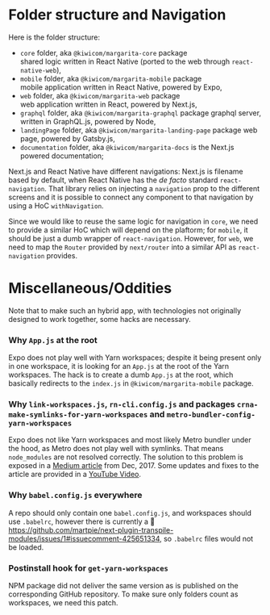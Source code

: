 # Folder structure and Navigation

Here is the folder structure:

- `core` folder, aka `@kiwicom/margarita-core` package  
  shared logic written in React Native (ported to the web through `react-native-web`),
- `mobile` folder, aka `@kiwicom/margarita-mobile` package  
  mobile application written in React Native, powered by Expo,
- `web` folder, aka `@kiwicom/margarita-web` package  
  web application written in React, powered by Next.js,
- `graphql` folder, aka `@kiwicom/margarita-graphql` package
  graphql server, written in GraphQL.js, powered by Node,
- `landingPage` folder, aka `@kiwicom/margarita-landing-page` package web page, powered by Gatsby.js,
- `documentation` folder, aka `@kiwicom/margarita-docs` is the Next.js powered documentation;

Next.js and React Native have different navigations: Next.js is filename based by default, when React Native has the _de facto_ standard `react-navigation`. That library relies on injecting a `navigation` prop to the different screens and it is possible to connect any component to that navigation by using a HoC `withNavigation`.

Since we would like to reuse the same logic for navigation in `core`, we need to provide a similar HoC which will depend on the plaftorm; for `mobile`, it should be just a dumb wrapper of `react-navigation`. However, for `web`, we need to map the `Router` provided by `next/router` into a similar API as `react-navigation` provides.

# Miscellaneous/Oddities

Note that to make such an hybrid app, with technologies not originally designed to work together, some hacks are necessary.

### Why `App.js` at the root

Expo does not play well with Yarn workspaces; despite it being present only in one workspace, it is looking for an `App.js` at the root of the Yarn workspaces. The hack is to create a dumb `App.js` at the root, which basically redirects to the `index.js` in `@kiwicom/margarita-mobile` package.

### Why `link-workspaces.js`, `rn-cli.config.js` and packages `crna-make-symlinks-for-yarn-workspaces` and `metro-bundler-config-yarn-workspaces`

Expo does not like Yarn workspaces and most likely Metro bundler under the hood, as Metro does not play well with symlinks. That means `node_modules` are not resolved correctly. The solution to this problem is exposed in a [Medium article](https://medium.com/viewstools/how-to-use-yarn-workspaces-with-create-react-app-and-create-react-native-app-expo-to-share-common-ea27bc4bad62) from Dec, 2017. Some updates and fixes to the article are provided in a [YouTube Video](https://www.youtube.com/watch?v=iM4NRM2diPc).

### Why `babel.config.js` everywhere

A repo should only contain one `babel.config.js`, and workspaces should use `.babelrc`, however there is currently a 🐛 https://github.com/martpie/next-plugin-transpile-modules/issues/1#issuecomment-425651334, so `.babelrc` files would not be loaded.

### Postinstall hook for `get-yarn-workspaces`

NPM package did not deliver the same version as is published on the corresponding GitHub repository. To make sure only folders count as workspaces, we need this patch.
